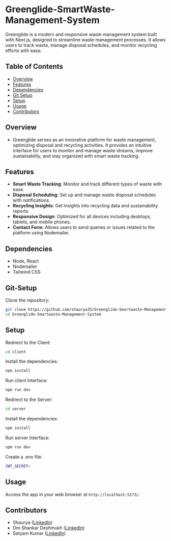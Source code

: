 # Greenglide-SmartWaste-Management-System

Greenglide is a modern and responsive waste management system built with Next.js, designed to streamline waste management processes. It allows users to track waste, manage disposal schedules, and monitor recycling efforts with ease.

## Table of Contents

- [Overview](#Overview)
- [Features](#features)
- [Dependencies](#dependencies)
- [Git Setup](#Git-Setup)
- [Setup](#Setup)
- [Usage](#usage)
- [Contributors](#contributors)

## Overview

- Greenglide serves as an innovative platform for waste management, optimizing disposal and recycling activities. It provides an intuitive interface for users to monitor and manage waste streams, improve sustainability, and stay organized with smart waste tracking.

## Features

- **Smart Waste Tracking**: Monitor and track different types of waste with ease.
- **Disposal Scheduling**: Set up and manage waste disposal schedules with notifications.
- **Recycling Insights**: Get insights into recycling data and sustainability reports.
- **Responsive Design**: Optimized for all devices including desktops, tablets, and mobile phones.
- **Contact Form**: Allows users to send queries or issues related to the platform using Nodemailer.

## Dependencies

- Node, React
- Nodemailer
- Tailwind CSS

## Git-Setup

Clone the repository:

```bash
git clone https://github.com/shaurya35/Greenglide-Smartwaste-Management-System
cd Greenglide-Smartwaste-Management-System
```
## Setup

Redirect to the Client:
```bash
cd client
```

Install the dependencies:
```bash
npm install
```

Run client Interface:
```bash
npm run dev
```

Redirect to the Server:
```bash
cd server
```

Install the dependencies:
```bash
npm install
```

Run server Interface:
```bash
npm run dev
```

Create a .env file:
```bash
JWT_SECRET=
```

## Usage

Access the app in your web browser at `http://localhost:5173/`.

## Contributors

- Shaurya ([LinkedIn](https://www.linkedin.com/in/shaurya--jha/))
- Om Shankar Deshmukh ([LinkedIn](https://www.linkedin.com/in/om-shankar-deshmukh-7431b9245/))
- Satyam Kumar ([LinkedIn](https://www.linkedin.com/in/satyamkumar1018/))